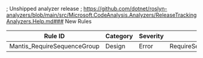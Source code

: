﻿; Unshipped analyzer release
; https://github.com/dotnet/roslyn-analyzers/blob/main/src/Microsoft.CodeAnalysis.Analyzers/ReleaseTrackingAnalyzers.Help.md### New Rules

Rule ID | Category | Severity | Notes
--------|----------|----------|-------
Mantis_RequireSequenceGroup | Design | Error | RequireSequenceGroupAnalyzer